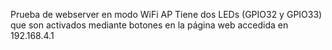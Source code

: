 Prueba de webserver en modo WiFi AP
Tiene dos LEDs (GPIO32 y GPIO33) que son activados mediante botones en la página web accedida en 192.168.4.1
